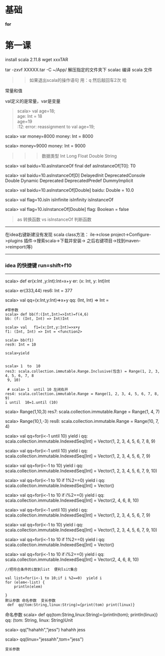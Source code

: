# 基础

**for**
#  第一课

install  scala   2.11.8
wget  xxxTAR

tar  -zxvf XXXXX.tar  -C  ~/App/   解压指定的文件夹下
scalac  编译
scala    文件
>>   如果退出scala的操作语句  用：q 然后敲回车2次 哈


常量和值
 
 val定义的是常量，var是变量
 
> scala> val age=18;  
> age: Int = 18  
>age=19  
<console>:12: error: reassignment to val
       age=19;
 
 
 
scala> var money=8000
money: Int = 8000

scala> money=9000
money: Int = 9000
>>> 数据类型
Int Long Float Double String


 
scala> val baidu=10.asInstanceOf
   final def asInstanceOf[T0]: T0

scala> val baidu=10.asInstanceOf[D]
DelayedInit   DeprecatedConsole   Double          Dynamic
Deprecated    DeprecatedPredef    DummyImplicit

scala> val baidu=10.asInstanceOf[Double]
baidu: Double = 10.0

scala> val flag=10.isIn
isInfinite   isInfinity   isInstanceOf

scala> val flag=10.isInstanceOf[Double]
flag: Boolean = false

> as  转换函数  vs  isInstanceOf  判断函数   





******************************************************************************
在idea右键新建没有发现  scala class方法：
ile->close project->Configure->plugins 插件->搜索scala->下载并安装->
之后右键项目->找到maven->reimport(等)




******************************************
###  idea 的快捷键   run=shift+f10





----------------------------
scala> def er(x:Int ,y:Int):Int=x+y
er: (x: Int, y: Int)Int

scala> er(333,44)
res6: Int = 377



scala> val   qq=(x:Int,y:Int)=>x+y
qq: (Int, Int) => Int = <function2>

```
#带参数
scala> def bb(f:(Int,Int)=>Int)=f(4,6)
bb: (f: (Int, Int) => Int)Int

scala> val   f1=(x:Int,y:Int)=>x+y
f1: (Int, Int) => Int = <function2>

scala> bb(f1)
res9: Int = 10

scala>yield


scala> 1  to  10
res3: scala.collection.immutable.Range.Inclusive(包含) = Range(1, 2, 3, 4, 5, 6, 7, 8
 9, 10)

 # scala> 1  until 10 左闭右开
res4: scala.collection.immutable.Range = Range(1, 2, 3, 4, 5, 6, 7, 8, 9)
i until  10=1.until (10)
```

scala> Range(1,10,3)
res7: scala.collection.immutable.Range = Range(1, 4, 7)

scala> Range(10,1,-3)
res8: scala.collection.immutable.Range = Range(10, 7, 4)




scala> val   qq=for(i<-1 until 10)  yield i
qq: scala.collection.immutable.IndexedSeq[Int] = Vector(1, 2, 3, 4, 5, 6, 7, 8,
9)


scala> val   qq=for(i<-1 until 10)  yield i
qq: scala.collection.immutable.IndexedSeq[Int] = Vector(1, 2, 3, 4, 5, 6, 7,
9)

scala> val   qq=for(i<-1 to 10)  yield i
qq: scala.collection.immutable.IndexedSeq[Int] = Vector(1, 2, 3, 4, 5, 6, 7,
9, 10)

scala> val   qq=for(i<-1 to 10 if   1%2==0)  yield i
qq: scala.collection.immutable.IndexedSeq[Int] = Vector()

scala> val   qq=for(i<-1 to 10 if   i%2==0)  yield i
qq: scala.collection.immutable.IndexedSeq[Int] = Vector(2, 4, 6, 8, 10)


scala> val   qq=for(i<-1 until 10)  yield i
qq: scala.collection.immutable.IndexedSeq[Int] = Vector(1, 2, 3, 4, 5, 6, 7,
9)

scala> val   qq=for(i<-1 to 10)  yield i
qq: scala.collection.immutable.IndexedSeq[Int] = Vector(1, 2, 3, 4, 5, 6, 7,
9, 10)

scala> val   qq=for(i<-1 to 10 if   1%2==0)  yield i
qq: scala.collection.immutable.IndexedSeq[Int] = Vector()

scala> val   qq=for(i<-1 to 10 if   i%2==0)  yield i
qq: scala.collection.immutable.IndexedSeq[Int] = Vector(2, 4, 6, 8, 10)


```
//把符合条件的i放到list  便利lsit集合

val list=for(i<-1 to 10;if i %2==0)  yield i
for (elem<-list) {
    println(elem)
    
}
默认参数 命名参数  变长参数
 def  qq(tom:String,linux:String)={print(tom) print(linux)} 
````
命名参数 
scala>  def  qq(tom:String,linux:String)={println(tom); println(linux)}
qq: (tom: String, linux: String)Unit

scala> qq("hahahh","jess")
hahahh
jess

scala> qq(linux="jessahh",tom="jess")
 ~~~~~~~~~~~~~~~~··
 变长参数
 
 
 
